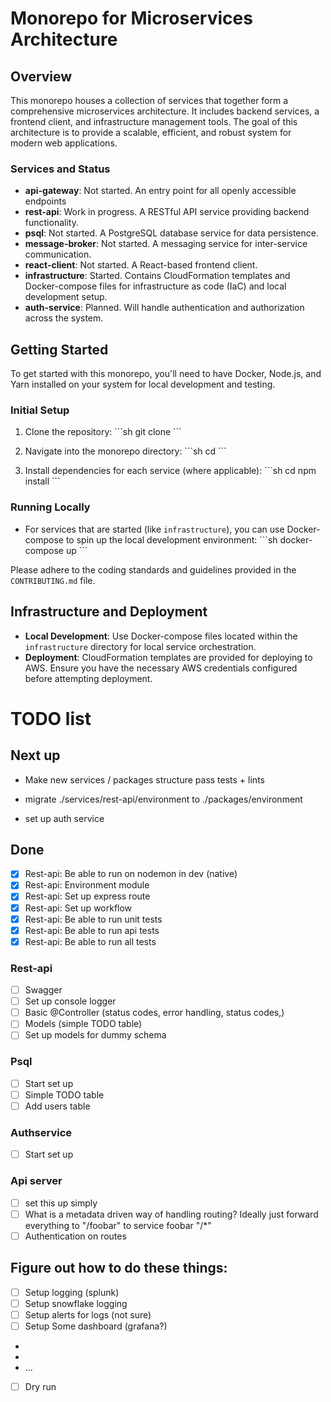 # Monorepo for Microservices Architecture

## Overview

This monorepo houses a collection of services that together form a comprehensive microservices architecture. It includes backend services, a frontend client, and infrastructure management tools. The goal of this architecture is to provide a scalable, efficient, and robust system for modern web applications.

### Services and Status

-   **api-gateway**: Not started. An entry point for all openly accessible endpoints
-   **rest-api**: Work in progress. A RESTful API service providing backend functionality.
-   **psql**: Not started. A PostgreSQL database service for data persistence.
-   **message-broker**: Not started. A messaging service for inter-service communication.
-   **react-client**: Not started. A React-based frontend client.
-   **infrastructure**: Started. Contains CloudFormation templates and Docker-compose files for infrastructure as code (IaC) and local development setup.
-   **auth-service**: Planned. Will handle authentication and authorization across the system.

## Getting Started

To get started with this monorepo, you'll need to have Docker, Node.js, and Yarn installed on your system for local development and testing.

### Initial Setup

1. Clone the repository:
   \```sh
   git clone <repository-url>
   \```

2. Navigate into the monorepo directory:
   \```sh
   cd <monorepo-directory>
   \```

3. Install dependencies for each service (where applicable):
   \```sh
   cd <service-directory>
   npm install
   \```

### Running Locally

-   For services that are started (like `infrastructure`), you can use Docker-compose to spin up the local development environment:
    \```sh
    docker-compose up
    \```

Please adhere to the coding standards and guidelines provided in the `CONTRIBUTING.md` file.

## Infrastructure and Deployment

-   **Local Development**: Use Docker-compose files located within the `infrastructure` directory for local service orchestration.
-   **Deployment**: CloudFormation templates are provided for deploying to AWS. Ensure you have the necessary AWS credentials configured before attempting deployment.

# TODO list

## Next up


-   Make new services / packages structure pass tests + lints

-   migrate ./services/rest-api/environment to ./packages/environment
-   set up auth service

## Done

-   [x] Rest-api: Be able to run on nodemon in dev (native)
-   [x] Rest-api: Environment module
-   [x] Rest-api: Set up express route
-   [x] Rest-api: Set up workflow
-   [x] Rest-api: Be able to run unit tests
-   [x] Rest-api: Be able to run api tests
-   [x] Rest-api: Be able to run all tests

### Rest-api

-   [ ] Swagger
-   [ ] Set up console logger
-   [ ] Basic @Controller (status codes, error handling, status codes,)
-   [ ] Models (simple TODO table)
-   [ ] Set up models for dummy schema

### Psql

-   [ ] Start set up
-   [ ] Simple TODO table
-   [ ] Add users table

### Authservice

-   [ ] Start set up

### Api server

-   [ ] set this up simply
-   [ ] What is a metadata driven way of handling routing? Ideally just forward everything to "/foobar" to service foobar "/\*"
-   [ ] Authentication on routes

## Figure out how to do these things:

-   [ ] Setup logging (splunk)
-   [ ] Setup snowflake logging
-   [ ] Setup alerts for logs (not sure)
-   [ ] Setup Some dashboard (grafana?)
-
-
-   ...
-   [ ] Dry run
